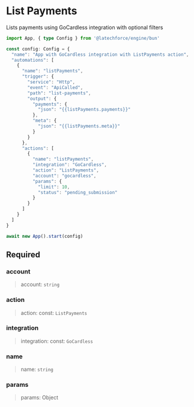 # List Payments

Lists payments using GoCardless integration with optional filters

```ts
import App, { type Config } from '@latechforce/engine/bun'

const config: Config = {
  "name": "App with GoCardless integration with ListPayments action",
  "automations": [
    {
      "name": "listPayments",
      "trigger": {
        "service": "Http",
        "event": "ApiCalled",
        "path": "list-payments",
        "output": {
          "payments": {
            "json": "{{listPayments.payments}}"
          },
          "meta": {
            "json": "{{listPayments.meta}}"
          }
        }
      },
      "actions": [
        {
          "name": "listPayments",
          "integration": "GoCardless",
          "action": "ListPayments",
          "account": "gocardless",
          "params": {
            "limit": 10,
            "status": "pending_submission"
          }
        }
      ]
    }
  ]
}

await new App().start(config)
```
## Required

### account

>account: `string`

### action

>action: const: `ListPayments`

### integration

>integration: const: `GoCardless`

### name

>name: `string`

### params

>params: Object

